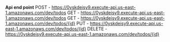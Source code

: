 
  **Api end point**
  POST - https://0yskdeisy9.execute-api.us-east-1.amazonaws.com/dev/todos
  GET - https://0yskdeisy9.execute-api.us-east-1.amazonaws.com/dev/todos
  GET - https://0yskdeisy9.execute-api.us-east-1.amazonaws.com/dev/todos/{id}
  PUT - https://0yskdeisy9.execute-api.us-east-1.amazonaws.com/dev/todos/{id}
  DELETE - https://0yskdeisy9.execute-api.us-east-1.amazonaws.com/dev/todos/{id}
